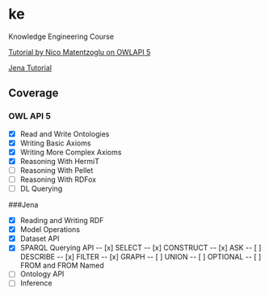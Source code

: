 # ke
Knowledge Engineering Course


[Tutorial by Nico Matentzoglu on OWLAPI 5](http://syllabus.cs.manchester.ac.uk/pgt/2017/COMP62342/introduction-owl-api-msc.pdf)

[Jena Tutorial](https://jena.apache.org/tutorials/)

## Coverage
###  OWL API 5  

- [x] Read and Write Ontologies
- [x] Writing Basic Axioms
- [x] Writing More Complex Axioms
- [x] Reasoning With HermiT
- [ ] Reasoning With Pellet
- [ ] Reasoning With RDFox
- [ ] DL Querying

###Jena

- [x] Reading and Writing RDF
- [x] Model Operations
- [x] Dataset API
- [x] SPARQL Querying API
  -- [x] SELECT
  -- [x] CONSTRUCT
  -- [x] ASK
  -- [ ] DESCRIBE
  -- [x] FILTER
  -- [x] GRAPH
  -- [ ] UNION
  -- [ ] OPTIONAL
  -- [ ] FROM and FROM Named
- [ ] Ontology API
- [ ] Inference 
